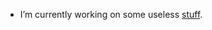 - I’m currently working on some useless [stuff](https://www.youtube.com/watch?v=dQw4w9WgXcQ).

<!--# My Stats
<!--<img align="middle" alt="kaylebetter's Github Stats" src="https://github-readme-stats.vercel.app/api?username=kaylebetter&count_private=true&show_icons=true&theme=radical&width=200&height=200">
